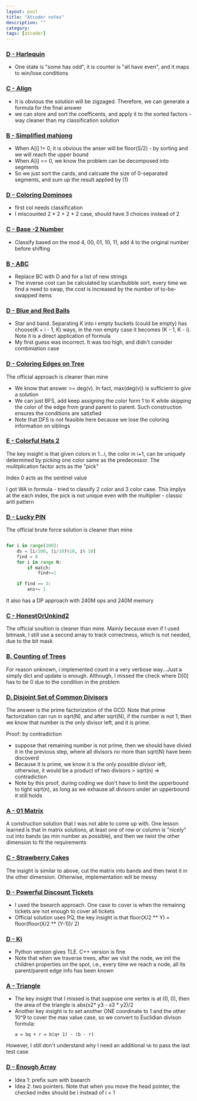 ```yaml
---
layout: post
title: "Atcoder notes"
description: ""
category: 
tags: [atcoder]
---
```

### [D - Harlequin](https://atcoder.jp/contests/caddi2018/tasks/caddi2018_b)
* One state is "some has odd", it is counter is "all have even", and it maps to win/lose conditions

### [C - Align](https://atcoder.jp/contests/tenka1-2018-beginner/tasks/tenka1_2018_c)
* It is obvious the solution will be zigzaged. Therefore, we can generate a formula for the final answer
* we can store and sort the coefficents, and apply it to the sorted factors - way cleaner than my classification solution

### [B - Simplified mahjong](https://atcoder.jp/contests/agc003/tasks/agc003_b)

* When A[i] != 0, it is obvious the anser will be floor(S/2) -  by sorting and we will reach the upper bound
* When A[i] == 0, we know the problem can be decomposed into segments
* So we just sort the cards, and calcuate the size of 0-separated segments, and sum up the result applied by (1)

### [D - Coloring Dominoes](https://atcoder.jp/contests/arc081/tasks/arc081_b)
* first col needs classification
* I miscounted 2 * 2 + 2 * 2 case, should have 3 choices instead of 2

### [C - Base -2 Number](https://atcoder.jp/contests/abc105/tasks/abc105_c)
* Classify based on the mod 4, 00, 01, 10, 11, add 4 to the original number before shifting

### [B - ABC](https://atcoder.jp/contests/agc034/tasks/agc034_b)
* Replace BC with D and for a list of new strings
* The inverse cost can be calculated by scan/bubble sort, every time we find a need to swap, the cost is increased by the number of to-be-swapped items

### [D - Blue and Red Balls](https://atcoder.jp/contests/abc132/tasks/abc132_d) 

* Star and band. Separating K into i empty buckets (could be empty) has choose(K + i - 1, K) ways, in the non empty case it becomes (K - 1, K - i). Note it is a direct application of formula 
* My first guess was incorrect. It was too high, and didn't consider combiniation case


### [D - Coloring Edges on Tree](https://atcoder.jp/contests/abc146/tasks/abc146_d)

The official approach is cleaner than mine

* We know that answer >= deg(v). In fact, max(deg(v)) is sufficient to give a solution 
* We can just BFS, add keep assigning the color form 1 to K while skipping the color of the edge from grand parent to parent. Such construction ensures the conditions are satisfied
* Note that DFS is not feasible here because we lose the coloring information on siblings

### [E - Colorful Hats 2](https://atcoder.jp/contests/sumitrust2019/tasks/sumitb2019_e)


The key insight is that given colors in 1...i, the color in i+1, can be uniquely determined by picking one color same as the predecessor. The mulitplication factor acts as the "pick"

Index 0 acts as the sentinel value

I got WA in formula - tried to classify 2 color and 3 color case. This implys at the each index, the pick is not unique even with the multiplier - classic anti pattern


### [D - Lucky PIN](https://atcoder.jp/contests/sumitrust2019/tasks/sumitb2019_d)

The official brute force solution is cleaner than mine

```python

for i in range(100):
	ds = [i/100, (i/10)%10, i% 10]
	find = 0 
	for i in range N:
		if match:
			find+=1

	if find == 3:
		ans+= 1

```

It also has a DP approach with 240M ops and 240M memory


### [C - HonestOrUnkind2](https://atcoder.jp/contests/abc147/tasks/abc147_c)

The official soultion is cleaner than mine. Mainly because even if I used bitmask, I still use a second array to track correctness, which is not needed, due to the bit mask

### [B. Counting of Trees](https://atcoder.jp/contests/nikkei2019-2-qual/tasks/nikkei2019_2_qual_b)

For reason unknown, i implemented count in a very verbose way...Just a simply dict and update is enough. Although, I missed the check where D[0] has to be 0 due to the condition in the problem

### [D. Disjoint Set of Common Divisors](https://atcoder.jp/contests/abc142/tasks/abc142_d)

The answer is the prime factorization of the GCD. Note that prime factorization can run in sqrt(N), and after sqrt(N), if the number is not 1, then we know that number is the only divisor left, and it is prime.

Proof: by contradiction
* suppose that remaining number is not prime, then we should have divied it in the previous step, where all divisors no more than sqrt(N) have been discoverd
* Because it is prime, we know it is the only possible divisor left, otherwise, it would be a product of two divisors > sqrt(n) => contradiction
* Note by this proof, during coding we don't have to limit the upperbound to tight sqrt(n), as long as we exhause all divisors under an upperbound it still holds

### [A - 01 Matrix](https://atcoder.jp/contests/agc038/tasks/agc038_a)

A construction solution that I was not able to come up with. One lesson learned is that in matrix solutions, at least one of row or column is "nicely" cut into bands (as min number as possible), and then we twist the other dimension to fit the requirements

### [C - Strawberry Cakes](https://atcoder.jp/contests/ddcc2020-qual/tasks/ddcc2020_qual_c)

The insight is similar to above, cut the matrix into bands and then twist it in the other dimension. Otherwise, implementation will be messy

### [D - Powerful Discount Tickets](https://atcoder.jp/contests/abc141/tasks/abc141_d)

* I used the bsearch approach. One case to cover is when the remainng tickets are not enough to cover all tickets
* Official solution uses PQ, the key insight is that floor(X/2 ** Y) = floor(floor(X/2 ** (Y-1))/ 2)

### [D - Ki](https://atcoder.jp/contests/abc138/tasks/abc138_d)

* Python version gives TLE. C++ version is fine
* Note that when we traverse trees, after we visit the node, we init the children properties on the spot, i.e., every time we reach a node, all its parent/parent edge info has been known

### [A - Triangle](https://atcoder.jp/contests/agc036/tasks/agc036_a)

* The key insight that I missed is that suppose one vertex is at (0, 0), then the area of the triangle is abs(x2* y3 - x3 * y2)/2
* Another key insight is to set another ONE coordinate to 1 and the other 10^9 to cover the max value case, so we convert to Euclidian divison formula:
    ```
    a = bq + r = b(q+ 1) - (b - r)
    ```

However, I still don't understand why I need an additional `%b` to pass the last test case

### [D - Enough Array](https://atcoder.jp/contests/abc130/tasks/abc130_d)

* Idea 1: prefix sum with bsearch
* Idea 2: two pointers. Note that when you move the head pointer, the checked index should be i instead of i + 1
